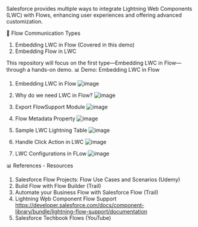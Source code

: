 Salesforce provides multiple ways to integrate Lightning Web Components (LWC) with Flows, enhancing user experiences and offering advanced customization.

🔄 Flow Communication Types
1. Embedding LWC in Flow (Covered in this demo)
2. Embedding Flow in LWC

This repository will focus on the first type—Embedding LWC in Flow—through a hands-on demo.
📊 Demo: Embedding LWC in Flow
1. Embedding LWC in Flow
![image](https://github.com/user-attachments/assets/4ff78928-afe4-4a12-addf-8dc1c26db821)

2. Why do we need LWC in Flow?
![image](https://github.com/user-attachments/assets/4405d159-3ba0-41c5-a975-268ffa108dcb)

3. Export FlowSupport Module
![image](https://github.com/user-attachments/assets/96317516-f3b9-495e-85bc-7f0fab482592)

4. Flow Metadata Property
![image](https://github.com/user-attachments/assets/ca4e1516-1c52-463d-9196-b5624000cab7)

5. Sample LWC Lightning Table
![image](https://github.com/user-attachments/assets/1540665e-4f9a-477c-9dd8-765e2b4a023a)

6. Handle Click Action in LWC
![image](https://github.com/user-attachments/assets/9b5f8584-e399-4702-94eb-626a8c4f8e61)

7. LWC Configurations in FLow
![image](https://github.com/user-attachments/assets/6ac53c05-3f1e-47ce-9d6a-98a630182d5f)

📊 References - Resources
1. Salesforce Flow Projects: Flow Use Cases and Scenarios (Udemy)
2. Build Flow with Flow Builder (Trail)
3. Automate your Business Flow with Salesforce Flow (Trail)
4. Lightning W̨eb Component Flow Support
   https://developer.salesforce.com/docs/component-library/bundle/lightning-flow-support/documentation
5. Salesforce Techbook Flows (YouTube)





